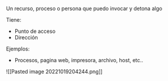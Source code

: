 Un recurso, proceso o persona que puedo invocar y detona algo

Tiene:
- Punto de acceso
- Dirección

Ejemplos:
- Procesos, pagina web, impresora, archivo, host, etc..

![[Pasted image 20221019204244.png]]
